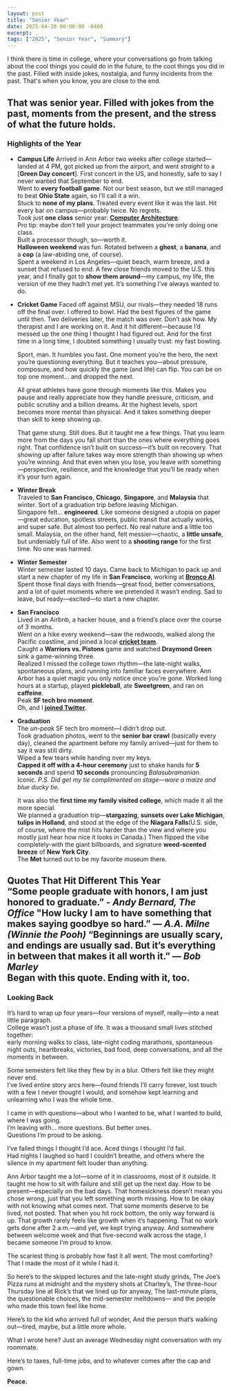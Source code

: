 ```yaml
---
layout: post
title: "Senior Year"
date: 2025-04-30 00:00:00 -0400
excerpt: .
tags: ["2025", "Senior Year", "Summary"]
---
```


I think there is time in college, where your conversations go from talking about the cool things you could do in the future, to the cool things you did in the past. Filled with inside jokes, nostalgia, and funny incidents from the past. 
That's when you know, you are close to the end.  

That was senior year. Filled with jokes from the past, moments from the present, and the stress of what the future holds. 
---

### Highlights of the Year

- **Campus Life** 
    Arrived in Ann Arbor two weeks after college started—landed at 4 PM, got picked up from the airport, and went *straight* to a [**Green Day concert**]. First concert in the US, and honestly, safe to say I never wanted that September to end.  
    Went to **every football game**. Not our best season, but we still managed to beat **Ohio State** again, so I’ll call it a win.  
    Stuck to **none of my plans**. Treated every event like it was the last. Hit every bar on campus—probably twice. No regrets.  
    Took just **one class** senior year: [**Computer Architecture**](https://porvesh.github.io/projects/2024-12-12-architecture/).  
    Pro tip: maybe *don’t* tell your project teammates you're only doing one class.  
    Built a processor though, so—worth it.  
    **Halloween weekend** was fun. Rotated between a **ghost**, a **banana**, and a **cop** (a law-abiding one, of course).  
    Spent a weekend in Los Angeles—quiet beach, warm breeze, and a sunset that refused to end.
    A few close friends moved to the U.S. this year, and I finally got to **show them around**—my campus, my life, the version of me they hadn’t met yet. It’s something I’ve always wanted to do.

- **Cricket Game**
    Faced off against MSU, our rivals—they needed 18 runs off the final over.
    I offered to bowl. Had the best figures of the game until then.
    Two deliveries later, the match was over.
    Don’t ask how. My therapist and I are working on it.
    And it hit different—because I’d messed up the one thing I thought I had figured out.
    And for the first time in a long time, I doubted something I usually trust: my fast bowling.

    Sport, man.
    It humbles you fast.
    One moment you’re the hero, the next you’re questioning everything.
    But it teaches you—about pressure, composure, and how quickly the game (and life) can flip.
    You can be on top one moment… and dropped the next.

    All great athletes have gone through moments like this.
    Makes you pause and really appreciate how they handle pressure, criticism, and public scrutiny and a billion dreams.
    At the highest levels, sport becomes more mental than physical.
    And it takes something deeper than skill to keep showing up.

    That game stung. Still does. But it taught me a few things. 
    That you learn more from the days you fall short than the ones where everything goes right.
    That confidence isn’t built on success—it’s built on recovery.
    That showing up after failure takes way more strength than showing up when you’re winning.
    And that even when you lose, you leave with something—perspective, resilience, and the knowledge that you’ll be ready when it’s your turn again.

- **Winter Break**  
  Traveled to **San Francisco**, **Chicago**, **Singapore**, and **Malaysia** that winter. Sort of a graduation trip before leaving Michigan.  
  Singapore felt... **engineered**. Like someone designed a utopia on paper—great education, spotless streets, public transit that actually works, and super safe. But almost too perfect. No real nature and a little too small. 
  Malaysia, on the other hand, felt messier—chaotic, a **little unsafe**, but undeniably full of life.
  Also went to a **shooting range** for the first time. No one was harmed. 

- **Winter Semester**  
  Winter semester lasted 10 days. Came back to Michigan to pack up and start a new chapter of my life in **San Francisco**, working at [**Bronco AI**](https://www.bronco.ai/).  
  Spent those final days with friends—great food, better conversations, and a lot of quiet moments where we pretended it wasn’t ending.
  Sad to leave, but ready—excited—to start a new chapter.

- **San Francisco**  
  Lived in an Airbnb, a hacker house, and a friend’s place over the course of 3 months.  
  Went on a hike every weekend—saw the redwoods, walked along the Pacific coastline, and joined a local [**cricket team**](https://marincricketclub.com/).  
  Caught a **Warriors vs. Pistons** game and watched **Draymond Green** sink a game-winning three.  
  Realized I missed the college town rhythm—the late-night walks, spontaneous plans, and running into familiar faces everywhere. Ann Arbor has a quiet magic you only notice once you're gone.
  Worked long hours at a startup, played **pickleball**, ate **Sweetgreen**, and ran on **caffeine**.  
  Peak **SF tech bro moment**.  
  Oh, and I [**joined Twitter**](https://x.com/porveshb).

- **Graduation**  
  The *un-peak* SF tech bro moment—I didn’t drop out.  
  Took graduation photos, went to the **senior bar crawl** (basically every day), cleaned the apartment before my family arrived—just for them to say it was still dirty.  
  Wiped a few tears while handing over my keys.  
  **Capped it off with a 4-hour ceremony** just to shake hands for **5 seconds** and spend **10 seconds** pronouncing *Balasubramanian*.  
  Iconic.
  *P.S. Did get my tie complimented on stage—wore a maize and blue ducky tie.*

  It was also the **first time my family visited college**, which made it all the more special.  
  We planned a graduation trip—**stargazing**, **sunsets over Lake Michigan**, **tulips in Holland**, and stood at the edge of the **Niagara Falls**(U.S. side, of course, where the mist hits harder than the view and where you mostly just hear how nice it looks in Canada.)
  Then flipped the vibe completely-with the giant billboards, and signature **weed-scented breeze** of **New York City**.  
  The **Met** turned out to be my favorite museum there.

**Quotes That Hit Different This Year**  
  “Some people graduate with honors, I am just honored to graduate.” - *Andy Bernard, The Office*
  "How lucky I am to have something that makes saying goodbye so hard.” — *A.A. Milne (Winnie the Pooh)*
  “Beginnings are usually scary, and endings are usually sad. But it’s everything in between that makes it all worth it.” — *Bob Marley*  
  Began with this quote. Ending with it, too.
---

### Looking Back

It’s hard to wrap up four years—four versions of myself, really—into a neat little paragraph.  
College wasn’t just a phase of life. It was a thousand small lives stitched together:  
early morning walks to class, late-night coding marathons, spontaneous night outs, heartbreaks, victories, bad food, deep conversations, and all the moments in between.

Some semesters felt like they flew by in a blur. Others felt like they might never end.  
I’ve lived entire story arcs here—found friends I’ll carry forever, lost touch with a few I never thought I would, and somehow kept learning and unlearning who I was the whole time.

I came in with questions—about who I wanted to be, what I wanted to build, where I was going.  
I’m leaving with... more questions. But better ones.  
Questions I’m proud to be asking.

I’ve failed things I thought I’d ace. Aced things I thought I’d fail.  
Had nights I laughed so hard I couldn’t breathe, and others where the silence in my apartment felt louder than anything.

Ann Arbor taught me a lot—some of it in classrooms, most of it outside.
It taught me how to sit with failure and still get up the next day.
How to be present—especially on the bad days.
That homesickness doesn’t mean you chose wrong, just that you left something worth missing.
How to be okay with not knowing what comes next.
That some moments deserve to be lived, not posted.
That when you hit rock bottom, the only way forward is up.
That growth rarely feels like growth when it’s happening.
That no work gets done after 2 a.m.—and yet, we kept trying anyway.
And somewhere between welcome week and that five-second walk across the stage,
I became someone I’m proud to know.

The scariest thing is probably how fast it all went.
The most comforting? That I made the most of it while I had it.

So here’s to the skipped lectures and the late-night study grinds,
The Joe’s Pizza runs at midnight and the mystery shots at Charley’s,
The three-hour Thursday line at Rick’s that we lined up for anyway,
The last-minute plans, the questionable choices, the mid-semester meltdowns—
and the people who made this town feel like home.

Here’s to the kid who arrived full of wonder,
And the person that’s walking out—tired, maybe, but a little more whole.

What I wrote here? Just an average Wednesday night conversation with my roommate.

Here’s to taxes, full-time jobs, and to whatever comes after the cap and gown.

**Peace.**
